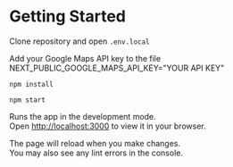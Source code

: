 # Getting Started

Clone repository and open `.env.local`

Add your Google Maps API key to the file NEXT_PUBLIC_GOOGLE_MAPS_API_KEY="YOUR API KEY"

`npm install`

`npm start`

Runs the app in the development mode.\
Open [http://localhost:3000](http://localhost:3000) to view it in your browser.

The page will reload when you make changes.\
You may also see any lint errors in the console.
